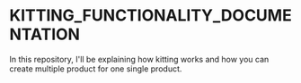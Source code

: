 # KITTING_FUNCTIONALITY_DOCUMENTATION
In this repository, I'll be explaining how kitting works and how you can create multiple product for one single product.
